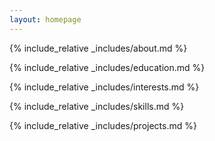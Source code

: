 ```yaml
---
layout: homepage
---
```

{% include_relative _includes/about.md %}

{% include_relative _includes/education.md %}

{% include_relative _includes/interests.md %}

{% include_relative _includes/skills.md %}

{% include_relative _includes/projects.md %}
